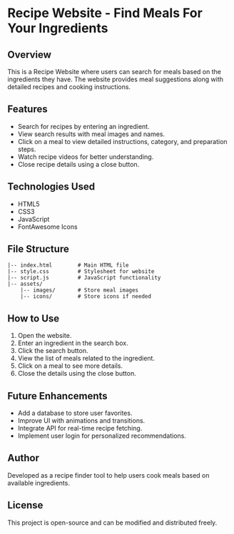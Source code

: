 # Recipe Website - Find Meals For Your Ingredients

## Overview
This is a Recipe Website where users can search for meals based on the ingredients they have. The website provides meal suggestions along with detailed recipes and cooking instructions.

## Features
- Search for recipes by entering an ingredient.
- View search results with meal images and names.
- Click on a meal to view detailed instructions, category, and preparation steps.
- Watch recipe videos for better understanding.
- Close recipe details using a close button.

## Technologies Used
- HTML5
- CSS3
- JavaScript
- FontAwesome Icons

## File Structure
```
|-- index.html        # Main HTML file
|-- style.css         # Stylesheet for website
|-- script.js         # JavaScript functionality
|-- assets/
    |-- images/       # Store meal images
    |-- icons/        # Store icons if needed
```

## How to Use
1. Open the website.
2. Enter an ingredient in the search box.
3. Click the search button.
4. View the list of meals related to the ingredient.
5. Click on a meal to see more details.
6. Close the details using the close button.

## Future Enhancements
- Add a database to store user favorites.
- Improve UI with animations and transitions.
- Integrate API for real-time recipe fetching.
- Implement user login for personalized recommendations.

## Author
Developed as a recipe finder tool to help users cook meals based on available ingredients.

## License
This project is open-source and can be modified and distributed freely.

